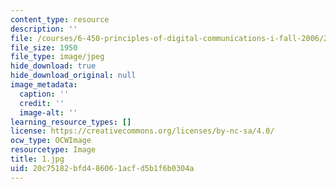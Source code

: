 ```yaml
---
content_type: resource
description: ''
file: /courses/6-450-principles-of-digital-communications-i-fall-2006/20c75182bfd486061acfd5b1f6b0304a_1.jpg
file_size: 1950
file_type: image/jpeg
hide_download: true
hide_download_original: null
image_metadata:
  caption: ''
  credit: ''
  image-alt: ''
learning_resource_types: []
license: https://creativecommons.org/licenses/by-nc-sa/4.0/
ocw_type: OCWImage
resourcetype: Image
title: 1.jpg
uid: 20c75182-bfd4-8606-1acf-d5b1f6b0304a
---
```

